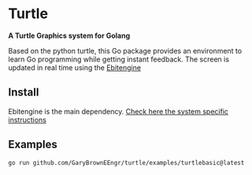 # Turtle

**A Turtle Graphics system for Golang**

Based on the python turtle, this Go package provides an environment to learn Go programming while getting instant feedback. The screen is updated in real time using the [Ebitengine](https://ebitengine.org/)

## Install
Ebitengine is the main dependency. [Check here the system specific instructions](https://ebitengine.org/en/documents/install.html)

## Examples

```bash
go run github.com/GaryBrownEEngr/turtle/examples/turtlebasic@latest
```